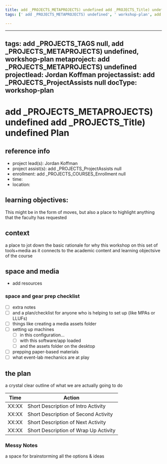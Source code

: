 ```yaml
---
title: add _PROJECTS_METAPROJECTS) undefined add _PROJECTS_Title) undefined Plan
tags: [' add _PROJECTS_METAPROJECTS) undefined', ' workshop-plan', add _PROJECTS_TAGS null]

---
```


---
tags: add _PROJECTS_TAGS null, add _PROJECTS_METAPROJECTS) undefined, workshop-plan
metaproject: add _PROJECTS_METAPROJECTS) undefined
projectlead: Jordan Koffman
projectassist: add _PROJECTS_ProjectAssists null
docType: workshop-plan
---

# add _PROJECTS_METAPROJECTS) undefined add _PROJECTS_Title) undefined Plan

## reference info
* project lead(s): Jordan Koffman
* project assist(s): add _PROJECTS_ProjectAssists null
* enrollment: add _PROJECTS_COURSES_Enrollment null
* time:
* location:

## learning objectives:
This might be in the form of moves, but also a place to highlight anything that the faculty has requested

## context
a place to jot down the basic rationale for why this workshop on this set of tools+media as it connects to the academic content and learning objectsive of the course

## space and media 
* add resources

### space and gear prep checklist
- [ ] extra notes
- [ ] and a plan/checklist for anyone who is helping to set up (like MPAs or LLUFs)
- [ ] things like creating a media assets folder
- [ ] setting up machines 
    - [ ] in this configuration...
    - [ ] with this software/app loaded
    - [ ] and the assets folder on the desktop
- [ ] prepping paper-based materials
- [ ] what event-lab mechanics are at play
## the plan
a crystal clear outline of what we are actually going to do


| Time | Action |  
| -------- | -------- | 
| XX:XX     |  Short Description of Intro Activity    | 
| XX:XX     |  Short Description of Second Activity    | 
| XX:XX     |  Short Description of Next Activity    | 
| XX:XX     |  Short Description of Wrap Up Activity    | 

### Messy Notes
a space for brainstorming all the options & ideas
